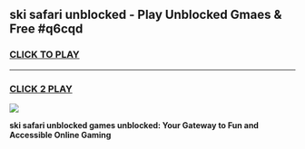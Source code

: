 
## ski safari unblocked - Play Unblocked Gmaes & Free #q6cqd
<h3>
<a href="https://news.freeplayer.one?title=ski_safari_unblocked&ref=24F">CLICK TO PLAY</a></h3>
<hr>

<h3>
<a href="https://news.freeplayer.one?title=ski_safari_unblocked&ref=24F">CLICK 2 PLAY</a>
  
</h3>

<a href="https://news.freeplayer.one?title=ski_safari_unblocked&ref=24F/"><img src="https://clearcache.store/games.png"></a>


**ski safari unblocked games unblocked: Your Gateway to Fun and Accessible Online Gaming**
